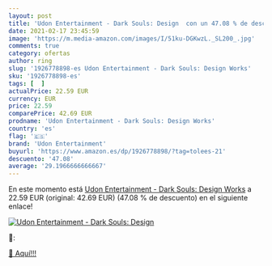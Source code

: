 ```yaml
---
layout: post
title: 'Udon Entertainment - Dark Souls: Design  con un 47.08 % de descuento'
date: 2021-02-17 23:45:59
image: 'https://m.media-amazon.com/images/I/51ku-DGKwzL._SL200_.jpg'
comments: true
category: ofertas
author: ring
slug: '1926778898-es Udon Entertainment - Dark Souls: Design Works'
sku: '1926778898-es'
tags: [  ]
actualPrice: 22.59 EUR
currency: EUR
price: 22.59
comparePrice: 42.69 EUR
prodname: 'Udon Entertainment - Dark Souls: Design Works'
country: 'es'
flag: '🇪🇸'
brand: 'Udon Entertainment'
buyurl: 'https://www.amazon.es/dp/1926778898/?tag=tolees-21'
descuento: '47.08'
average: '29.1966666666667'
---
```


En este momento está [Udon Entertainment - Dark Souls: Design Works](https://www.amazon.es/dp/1926778898/?tag=tolees-21) a 22.59 EUR (original: 42.69 EUR) (47.08 %  de descuento) en el siguiente enlace!

[![Udon Entertainment - Dark Souls: Design ](https://m.media-amazon.com/images/I/51ku-DGKwzL._SL200_.jpg)](https://www.amazon.es/dp/1926778898/?tag=tolees-21)

🔎:


[🛒 Aquí!!!](https://www.amazon.es/dp/1926778898/?tag=tolees-21)
